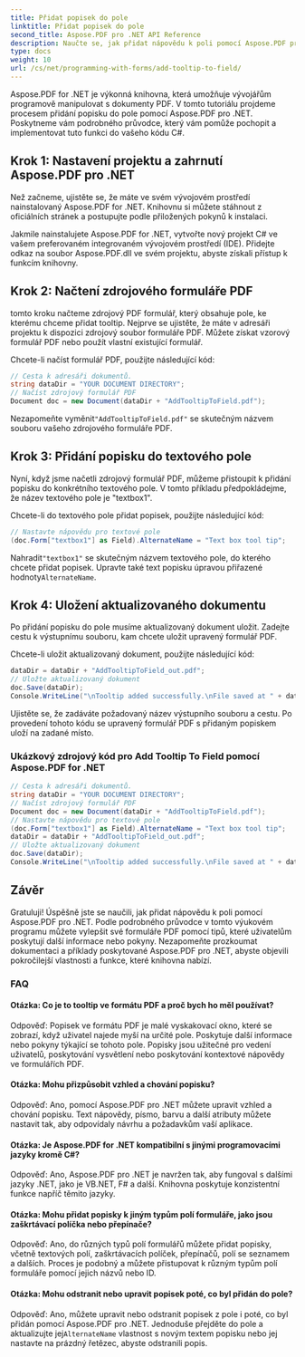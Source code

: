 ```yaml
---
title: Přidat popisek do pole
linktitle: Přidat popisek do pole
second_title: Aspose.PDF pro .NET API Reference
description: Naučte se, jak přidat nápovědu k poli pomocí Aspose.PDF pro .NET.
type: docs
weight: 10
url: /cs/net/programming-with-forms/add-tooltip-to-field/
---
```

Aspose.PDF for .NET je výkonná knihovna, která umožňuje vývojářům programově manipulovat s dokumenty PDF. V tomto tutoriálu projdeme procesem přidání popisku do pole pomocí Aspose.PDF pro .NET. Poskytneme vám podrobného průvodce, který vám pomůže pochopit a implementovat tuto funkci do vašeho kódu C#.

## Krok 1: Nastavení projektu a zahrnutí Aspose.PDF pro .NET

Než začneme, ujistěte se, že máte ve svém vývojovém prostředí nainstalovaný Aspose.PDF for .NET. Knihovnu si můžete stáhnout z oficiálních stránek a postupujte podle přiložených pokynů k instalaci.

Jakmile nainstalujete Aspose.PDF for .NET, vytvořte nový projekt C# ve vašem preferovaném integrovaném vývojovém prostředí (IDE). Přidejte odkaz na soubor Aspose.PDF.dll ve svém projektu, abyste získali přístup k funkcím knihovny.

## Krok 2: Načtení zdrojového formuláře PDF

tomto kroku načteme zdrojový PDF formulář, který obsahuje pole, ke kterému chceme přidat tooltip. Nejprve se ujistěte, že máte v adresáři projektu k dispozici zdrojový soubor formuláře PDF. Můžete získat vzorový formulář PDF nebo použít vlastní existující formulář.

Chcete-li načíst formulář PDF, použijte následující kód:

```csharp
// Cesta k adresáři dokumentů.
string dataDir = "YOUR DOCUMENT DIRECTORY";
// Načíst zdrojový formulář PDF
Document doc = new Document(dataDir + "AddTooltipToField.pdf");
```

 Nezapomeňte vyměnit`"AddTooltipToField.pdf"` se skutečným názvem souboru vašeho zdrojového formuláře PDF.

## Krok 3: Přidání popisku do textového pole

Nyní, když jsme načetli zdrojový formulář PDF, můžeme přistoupit k přidání popisku do konkrétního textového pole. V tomto příkladu předpokládejme, že název textového pole je "textbox1".

Chcete-li do textového pole přidat popisek, použijte následující kód:

```csharp
// Nastavte nápovědu pro textové pole
(doc.Form["textbox1"] as Field).AlternateName = "Text box tool tip";
```

 Nahradit`"textbox1"` se skutečným názvem textového pole, do kterého chcete přidat popisek. Upravte také text popisku úpravou přiřazené hodnoty`AlternateName`.

## Krok 4: Uložení aktualizovaného dokumentu

Po přidání popisku do pole musíme aktualizovaný dokument uložit. Zadejte cestu k výstupnímu souboru, kam chcete uložit upravený formulář PDF.

Chcete-li uložit aktualizovaný dokument, použijte následující kód:

```csharp
dataDir = dataDir + "AddTooltipToField_out.pdf";
// Uložte aktualizovaný dokument
doc.Save(dataDir);
Console.WriteLine("\nTooltip added successfully.\nFile saved at " + dataDir);
```

Ujistěte se, že zadáváte požadovaný název výstupního souboru a cestu. Po provedení tohoto kódu se upravený formulář PDF s přidaným popiskem uloží na zadané místo.

### Ukázkový zdrojový kód pro Add Tooltip To Field pomocí Aspose.PDF for .NET 

```csharp
// Cesta k adresáři dokumentů.
string dataDir = "YOUR DOCUMENT DIRECTORY";
// Načíst zdrojový formulář PDF
Document doc = new Document(dataDir + "AddTooltipToField.pdf");
// Nastavte nápovědu pro textové pole
(doc.Form["textbox1"] as Field).AlternateName = "Text box tool tip";
dataDir = dataDir + "AddTooltipToField_out.pdf";
// Uložte aktualizovaný dokument
doc.Save(dataDir);
Console.WriteLine("\nTooltip added successfully.\nFile saved at " + dataDir);
```

## Závěr

Gratuluji! Úspěšně jste se naučili, jak přidat nápovědu k poli pomocí Aspose.PDF pro .NET. Podle podrobného průvodce v tomto výukovém programu můžete vylepšit své formuláře PDF pomocí tipů, které uživatelům poskytují další informace nebo pokyny. Nezapomeňte prozkoumat dokumentaci a příklady poskytované Aspose.PDF pro .NET, abyste objevili pokročilejší vlastnosti a funkce, které knihovna nabízí.

### FAQ

#### Otázka: Co je to tooltip ve formátu PDF a proč bych ho měl používat?

Odpověď: Popisek ve formátu PDF je malé vyskakovací okno, které se zobrazí, když uživatel najede myší na určité pole. Poskytuje další informace nebo pokyny týkající se tohoto pole. Popisky jsou užitečné pro vedení uživatelů, poskytování vysvětlení nebo poskytování kontextové nápovědy ve formulářích PDF.

#### Otázka: Mohu přizpůsobit vzhled a chování popisku?

Odpověď: Ano, pomocí Aspose.PDF pro .NET můžete upravit vzhled a chování popisku. Text nápovědy, písmo, barvu a další atributy můžete nastavit tak, aby odpovídaly návrhu a požadavkům vaší aplikace.

#### Otázka: Je Aspose.PDF for .NET kompatibilní s jinými programovacími jazyky kromě C#?

Odpověď: Ano, Aspose.PDF pro .NET je navržen tak, aby fungoval s dalšími jazyky .NET, jako je VB.NET, F# a další. Knihovna poskytuje konzistentní funkce napříč těmito jazyky.

#### Otázka: Mohu přidat popisky k jiným typům polí formuláře, jako jsou zaškrtávací políčka nebo přepínače?

Odpověď: Ano, do různých typů polí formulářů můžete přidat popisky, včetně textových polí, zaškrtávacích políček, přepínačů, polí se seznamem a dalších. Proces je podobný a můžete přistupovat k různým typům polí formuláře pomocí jejich názvů nebo ID.

#### Otázka: Mohu odstranit nebo upravit popisek poté, co byl přidán do pole?

 Odpověď: Ano, můžete upravit nebo odstranit popisek z pole i poté, co byl přidán pomocí Aspose.PDF pro .NET. Jednoduše přejděte do pole a aktualizujte jej`AlternateName` vlastnost s novým textem popisku nebo jej nastavte na prázdný řetězec, abyste odstranili popis.